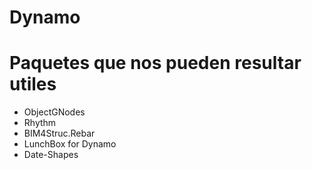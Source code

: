 # Dynamo

# Paquetes que nos pueden resultar utiles
- ObjectGNodes
- Rhythm
- BIM4Struc.Rebar
- LunchBox for Dynamo
- Date-Shapes
